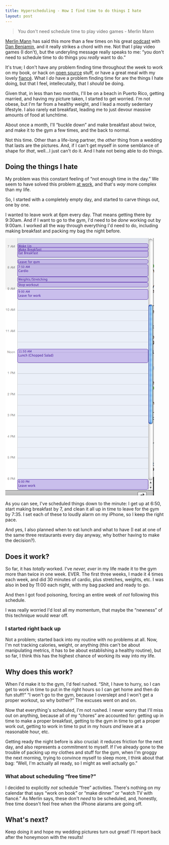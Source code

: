 ```yaml
--- 
title: Hyperscheduling - How I find time to do things I hate
layout: post
---
```


> You don't need schedule time to play video games - Merlin Mann

[Merlin Mann][merlin] has said this more than a few times on his great [podcast][back_to_work] with [Dan Benjamin][danbenjamin], and it
really strikes a chord with me.  Not that I play video games (I don't), but the underyling message really speaks to me: “you don't need to schedule time to do
things you *really* want to do.”

It's true; I don't have any problem finding time throughout the week to work on my book, or hack on [open source][gli] stuff, or have a
great meal with my lovely [fiancé][amy].  What I *do* have a problem finding time for are the things I hate doing, but that I feel,
intellecutally, that I *should* be doing.

Given that, in less than two months, I'll be on a beach in Puerto Rico, getting married, and having my picture taken, I started to get
worried.  I'm not obese, but I'm far from a healthy weight, and I lead a mostly sedentary lifestyle.  I also rarely eat breakfast, leading
me to just devour massive amounts of food at lunchtime.

About once a month, I'll “buckle down” and make breakfast about twice, and make it to the gym a few times, and the back to normal.

Not this time.  Other than a life-long partner, the *other* thing from a wedding that lasts are the pictures.  And, if I can't get myself in
some semblance of shape for *that*, well…I just can't do it.  And I hate not being able to do things.

## Doing the things I hate

My problem was this constant feeling of “not enough time in the day.”  We seem to have solved this problem [at work][opower], and that's
*way* more complex than my life.  

So, I started with a completely empty day, and started to carve things out, one by one.  

I wanted to leave work at 6pm every day. That means
getting there by 9:30am.  And if I want to go to the gym, I'd need to be *done* working out by 9:00am.  I worked all the way through
everything I'd need to do, including making breakfast and packing my bag the night before.

![My Hyperschedule](/images/hyperschedule.png)

As you can see, I've scheduled things down to the minute: I get up at 6:50, start making breakfast by 7, and clean it all up in time to
leave for the gym by 7:35.  I set each of these to loudly alarm on my iPhone, so I keep the right pace.  

And yes, I also planned when to eat
lunch and what to have (I eat at one of the same three restaurants every day anyway, why bother having to make the decision?).

## Does it work?

So far, it has *totally* worked.  I've *never, ever* in my life made it to the gym more than twice in one week.  EVER.  The first three
weeks, I made it 4 times each week, and did 30 minutes of cardio, plus stretches, weights, etc.  I was also in bed by 11:00 each night, with
my bag packed and ready to go.

And then I got food poisoning, forcing an entire week of *not* following this schedule.

I was really worried I'd lost all my momentum, that maybe the
“newness” of this technique would wear off.

### I started right back up

Not a problem; started back into my routine with no problems at all.  Now, I'm not tracking calories, weight, or anything (this can't be about manipulating metrics, it has to be about establishing a healthy routine), but so far, I think this has the highest chance of working its way into my life.

## Why does this work?

When I'd make it to the gym, I'd feel rushed.  “Shit, I have to hurry, so I can get to work in time to put in the right hours so I can get
home and then do fun stuff!”  “I won't go to the gym, because I overslept and I won't get a proper workout, so why bother?”  The excuses
went on and on.

Now that everything's scheduled, I'm not rushed.  I never worry that I'll miss out on anything, because all of my “chores” are accounted
for: getting up in time to make a proper breakfast, getting to the gym in time to get a proper work out, getting to work in time to put in
my hours *and* leave at a reasonable hour, etc.

Getting ready the night before is also crucial: it reduces friction for the next day, and also represents a commitment to myself.  If I've
already gone to the trouble of packing up my clothes and stuff for the gym, when I'm groggy the next morning, trying to convince myself to
sleep more, I think about that bag: “Well, I'm actually all ready, so I might as well actually go.”

### What about scheduling “free time?”

I decided to explicitly *not* schedule “free” activities.  There's nothing on my calendar that says “work on book” or “make dinner” or
“watch TV with fiancé.”  As Merlin says, these don't *need* to be scheduled, and, honestly, free time doesn't feel free when the iPhone alarams are going off.  

## What's next?

Keep doing it and hope my wedding pictures turn out great!  I'll report back after the honeymoon with the results!

[merlin]: http://www.kungfugrippe.com/
[back_to_work]: http://5by5.tv/b2w
[danbenjamin]: http://twitter.com/danbenjamin
[gli]: http://github.com/davetron5000/gli
[amy]: http://twitter.com/amymaura
[opower]: http://www.heyitsopower.com
